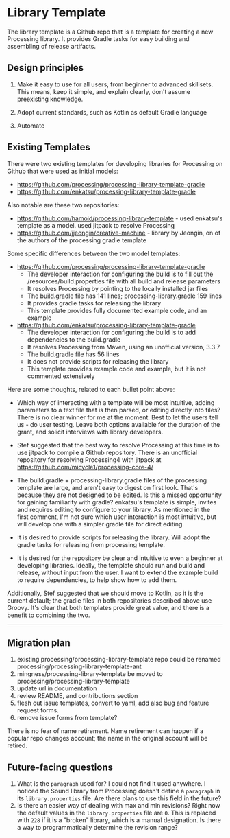 # Library Template

The library template is a Github repo that is a template for creating a new Processing library.
It provides Gradle tasks for easy building and assembling of release artifacts.

## Design principles
1. Make it easy to use for all users, from beginner to advanced skillsets. This means, keep it simple, and explain clearly, don't assume preexisting knowledge.

2. Adopt current standards, such as Kotlin as default Gradle language

3. Automate

## Existing Templates
There were two existing templates for developing libraries for Processing on 
Github that were used as initial models:
- https://github.com/processing/processing-library-template-gradle
- https://github.com/enkatsu/processing-library-template-gradle

Also notable are these two repositories:
- https://github.com/hamoid/processing-library-template - used enkatsu's template as a model. used jitpack to resolve Processing
- https://github.com/jjeongin/creative-machine - library by Jeongin, on of the authors of the processing gradle template

Some specific differences between the two model templates:

- https://github.com/processing/processing-library-template-gradle
  - The developer interaction for configuring the build is to fill out the 
    /resources/build.properties file with all build and release parameters
  - It resolves Processing by pointing to the locally installed jar files
  - The build.gradle file has 141 lines; processing-library.gradle 159 lines
  - It provides gradle tasks for releasing the library
  - This template provides fully documented example code, and an example
- https://github.com/enkatsu/processing-library-template-gradle
  - The developer interaction for configuring the build is to add dependencies
    to the build.gradle
  - It resolves Processing from Maven, using an unofficial version, 3.3.7
  - The build.gradle file has 56 lines
  - It does not provide scripts for releasing the library
  - This template provides example code and example, but it is not commented 
    extensively

Here are some thoughts, related to each bullet point above:

- Which way of interacting with a template will be most intuitive, adding 
parameters to a text file that is then parsed, or editing directly into files? 
There is no clear winner for me at the moment. Best to let the users tell us - do 
user testing. Leave both options available for the duration of the grant, and 
solicit interviews with library developers.

- Stef suggested that the best way to resolve Processing at this time is to use
jitpack to compile a Github repository. There is an unofficial repository for
resolving Processing4 with jitpack at https://github.com/micycle1/processing-core-4/

- The build.gradle + processing-library.gradle files of the processing template 
are large, and aren't easy to digest on first look. That's because they are not 
designed to be edited. Is this a missed opportunity for gaining familiarity with 
gradle? enkatsu's template is simple, invites and requires editing to configure
to your library. As mentioned in the first comment, I'm not sure which user 
interaction is most intuitive, but will develop one with a simpler gradle file for
direct editing.

- It is desired to provide scripts for releasing the library. Will adopt the gradle 
tasks for releasing from processing template.

- It is desired for the repository be clear and intuitive to even a beginner at 
developing libraries. Ideally, the template should run and build and release, 
without input from the user. I want to extend the example build to require 
dependencies, to help show how to add them.

Additionally, Stef suggested that we should move to Kotlin, as it is the current
default; the gradle files in both repositories described above use Groovy.
It's clear that both templates provide great value, and there is a benefit to
combining the two. 


----

## Migration plan

1. existing processing/processing-library-template repo could be renamed processing/processing-library-template-ant
2. mingness/processing-library-template be moved to processing/processing-library-template
3. update url in documentation
4. review README, and contributions section
5. flesh out issue templates, convert to yaml, add also bug and feature request forms.
6. remove issue forms from template?

There is no fear of name retirement. Name retirement can happen if a popular repo changes account; the name in the original account will be retired.


## Future-facing questions

1. What is the `paragraph` used for? I could not find it used anywhere.
I noticed the Sound library from Processing doesn't define a `paragraph` in 
its `library.properties` file. Are there plans to use this field in the future?
2. Is there an easier way of dealing with max and min revisions? Right now the 
default values in the `library.properties` file are `0`. This is replaced with `228` if it is a "broken" library, which is a manual designation. Is there
a way to programmatically determine the revision range?

